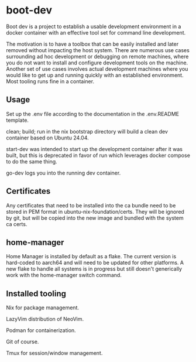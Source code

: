 # boot-dev

Boot dev is a project to establish a usable development environment in a docker container with an effective tool set for command line development.

The motivation is to have a toolbox that can be easily installed and later removed without impacting the host system. There are numerous use cases surrounding ad hoc development or debugging on remote machines, where you do not want to install and configure development tools on the machine. Another set of use cases involves actual development machines where you would like to get up and running quickly with an established environment. Most tooling runs fine in a container.

## Usage

Set up the .env file according to the documentation in the .env.README template.

clean; build; run in the nix bootstrap directory will build a clean dev container based on Ubuntu 24.04.

start-dev was intended to start up the development container after it was built, but this is deprecated in favor of run which leverages docker compose to do the same thing.

go-dev logs you into the running dev container.

## Certificates

Any certificates that need to be installed into the ca bundle need to be stored in PEM format in ubuntu-nix-foundation/certs. They will be ignored by git, but will be copied into the new image and bundled with the system ca certs. 

## home-manager

Home Manager is installed by default as a flake. The current version is hard-coded to aarch64 and will need to be updated for other platforms. A new flake to handle all systems is in progress but still doesn't generically work with the home-manager switch command.

## Installed tooling

Nix for package management.

LazyVim distribution of NeoVim.

Podman for containerization.

Git of course.

Tmux for session/window management.

